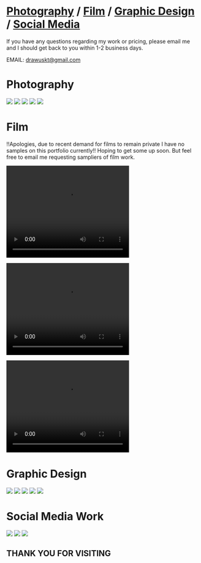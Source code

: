 # [Photography](#photography) / [Film](#film) / [Graphic Design](#graphic-design) / [Social Media](#social-media-work)

If you have any questions regarding my work or pricing, please email me and I should get back to you within 1-2 business days.

EMAIL: drawuskt@gmail.com

# Photography

<img src="KT pics/fgh.jpg">

<img src="KT pics/dance1.jpg">

<img src="KT pics/wd1.jpg">

<img src="KT pics/gr.jpg">

<img src="KT pics/gg2.jpg">

# Film

!!Apologies, due to recent demand for films to remain private I have no samples on this portfolio currently!! 
Hoping to get some up soon. But feel free to email me requesting sampliers of film work. 

<video width="320" height="240" controls><source src="FullSizeRender.mov" type="video"></video>

<video width="320" height="240" controls><source src="KT pics/FullSizeRender.MOV" type="video"></video>

<video width="320" height="240" controls><source src="KT pics/FullSizeRender.mov">
  

# Graphic Design 

<img src="KT pics/krit 2.jpg">

<img src="KT pics/copy.jpg">

<img src="KT pics/MJ.jpg">

<img src="KT pics/D.jpg">

<img src="KT pics/drawing.jpg">

# Social Media Work

<img src="KT pics/cc.JPG">

<img src="KT pics/bb.JPG">

<img src="KT pics/ff.JPG">

## THANK YOU FOR VISITING
